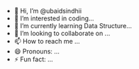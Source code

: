 - 👋 Hi, I’m @ubaidsindhii
- 👀 I’m interested in coding...
- 🌱 I’m currently learning Data Structure...
- 💞️ I’m looking to collaborate on ...
- 📫 How to reach me ...
- 😄 Pronouns: ...
- ⚡ Fun fact: ...

<!---
ubaidsindhii/ubaidsindhii is a ✨ special ✨ repository because its `README.md` (this file) appears on your GitHub profile.
You can click the Preview link to take a look at your changes.
--->
